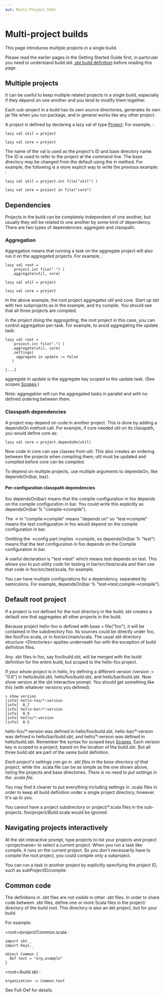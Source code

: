 ```yaml
---
out: Multi-Project.html
---
```


  [Basic-Def]: Basic-Def.html
  [Scopes]: Scopes.html

Multi-project builds
====================

This page introduces multiple projects in a single build.

Please read the earlier pages in the Getting Started Guide first, in
particular you need to understand build.sbt [.sbt build definition][Basic-Def] before reading
this page.

Multiple projects
-----------------

It can be useful to keep multiple related projects in a single build,
especially if they depend on one another and you tend to modify them
together.

Each sub-project in a build has its own source directories, generates
its own jar file when you run package, and in general works like any
other project.

A project is defined by declaring a lazy val of type
[Project](../../api/sbt/Project.html). For example, :

    lazy val util = project

    lazy val core = project

The name of the val is used as the project's ID and base directory name.
The ID is used to refer to the project at the command line. The base
directory may be changed from the default using the in method. For
example, the following is a more explicit way to write the previous
example: :

    lazy val util = project.in( file("util") )

    lazy val core = project in file("core")

Dependencies
------------

Projects in the build can be completely independent of one another, but
usually they will be related to one another by some kind of dependency.
There are two types of dependencies: aggregate and classpath.

### Aggregation

Aggregation means that running a task on the aggregate project will also
run it on the aggregated projects. For example, :

    lazy val root =
        project.in( file(".") )
       .aggregate(util, core)

    lazy val util = project

    lazy val core = project

In the above example, the root project aggregates util and core. Start
up sbt with two subprojects as in the example, and try compile. You
should see that all three projects are compiled.

*In the project doing the aggregating*, the root project in this case,
you can control aggregation per-task. For example, to avoid aggregating
the update task:

    lazy val root =
        project.in( file(".") )
       .aggregate(util, core)
       .settings(
         aggregate in update := false
       )

    [...]

aggregate in update is the aggregate key scoped to the update task. (See
scopes [Scopes][Scopes].)

Note: aggregation will run the aggregated tasks in parallel and with no
defined ordering between them.

### Classpath dependencies

A project may depend on code in another project. This is done by adding
a dependsOn method call. For example, if core needed util on its
classpath, you would define core as:

    lazy val core = project.dependsOn(util)

Now code in core can use classes from util. This also creates an
ordering between the projects when compiling them; util must be updated
and compiled before core can be compiled.

To depend on multiple projects, use multiple arguments to dependsOn,
like dependsOn(bar, baz).

#### Per-configuration classpath dependencies

foo dependsOn(bar) means that the compile configuration in foo depends
on the compile configuration in bar. You could write this explicitly as
dependsOn(bar % "compile-\>compile").

The -\> in "compile-\>compile" means "depends on" so "test-\>compile"
means the test configuration in foo would depend on the compile
configuration in bar.

Omitting the -\>config part implies -\>compile, so
dependsOn(bar % "test") means that the test configuration in foo depends
on the Compile configuration in bar.

A useful declaration is "test-\>test" which means test depends on test.
This allows you to put utility code for testing in bar/src/test/scala
and then use that code in foo/src/test/scala, for example.

You can have multiple configurations for a dependency, separated by
semicolons. For example,
dependsOn(bar % "test-\>test;compile-\>compile").

Default root project
--------------------

If a project is not defined for the root directory in the build, sbt
creates a default one that aggregates all other projects in the build.

Because project hello-foo is defined with base = file("foo"), it will be
contained in the subdirectory foo. Its sources could be directly under
foo, like foo/Foo.scala, or in foo/src/main/scala. The usual sbt
directory structure \<Directories\> applies underneath foo with the
exception of build definition files.

Any .sbt files in foo, say foo/build.sbt, will be merged with the build
definition for the entire build, but scoped to the hello-foo project.

If your whole project is in hello, try defining a different version
(version := "0.6") in hello/build.sbt, hello/foo/build.sbt, and
hello/bar/build.sbt. Now show version at the sbt interactive prompt. You
should get something like this (with whatever versions you defined):

```
> show version
[info] hello-foo/*:version
[info]  0.7
[info] hello-bar/*:version
[info]  0.9
[info] hello/*:version
[info]  0.5
```

hello-foo/\*:version was defined in hello/foo/build.sbt,
hello-bar/\*:version was defined in hello/bar/build.sbt, and
hello/\*:version was defined in hello/build.sbt. Remember the
syntax for scoped keys [Scopes][Scopes]. Each version key is scoped to a
project, based on the location of the build.sbt. But all three build.sbt
are part of the same build definition.

*Each project's settings can go in .sbt files in the base directory of
that project*, while the .scala file can be as simple as the one shown
above, listing the projects and base directories. *There is no need to
put settings in the .scala file.*

You may find it cleaner to put everything including settings in .scala
files in order to keep all build definition under a single project
directory, however. It's up to you.

You cannot have a project subdirectory or project/\*.scala files in the
sub-projects. foo/project/Build.scala would be ignored.

Navigating projects interactively
---------------------------------

At the sbt interactive prompt, type projects to list your projects and
project \<projectname\> to select a current project. When you run a task
like compile, it runs on the current project. So you don't necessarily
have to compile the root project, you could compile only a subproject.

You can run a task in another project by explicitly specifying the
project ID, such as subProjectID/compile.

Common code
-----------

The definitions in .sbt files are not visible in other .sbt files. In
order to share code between .sbt files, define one or more Scala files
in the project/ directory of the build root. This directory is also an
sbt project, but for your build.

For example:

\<root\>/project/Common.scala :

    import sbt._
    import Keys._

    object Common {
      def text = "org.example"
    }

\<root\>/build.sbt :

    organization := Common.text

See Full-Def for details.
